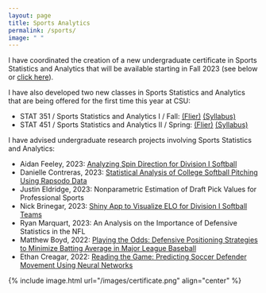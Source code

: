 ```yaml
---
layout: page
title: Sports Analytics
permalink: /sports/
image: " "
---
```


I have coordinated the creation of a new undergraduate certificate in Sports Statistics and Analytics that will be available starting in Fall 2023 (see below or <a href="/images/certificate.png">click here</a>).

I have also developed two new classes in Sports Statistics and Analytics that are being offered for the first time this year at CSU:<br>
<ul style="list-style-type:disc">
<li>STAT 351 / Sports Statistics and Analytics I / Fall: <a href="../sports1-flier.pdf">(Flier)</a> <a href="../stat351-syllabus.pdf">(Syllabus)</a></li>
    <li>STAT 451 / Sports Statistics and Analytics II / Spring: <a href="../sports2-flier.pdf">(Flier)</a> <a href="../stat451-syllabus.pdf">(Syllabus)</a></li>
</ul>

I have advised undergraduate research projects involving Sports Statistics and Analytics:
- Aidan Feeley, 2023: <a href="sports/feeley-spin-direction.pdf">Analyzing Spin Direction for Division I Softball</a>
- Danielle Contreras, 2023: <a href="sports/contreras-pitching-analysis">Statistical Analysis of College Softball Pitching Using Rapsodo Data</a>
- Justin Eldridge, 2023: Nonparametric Estimation of Draft Pick Values for Professional Sports
- Nick Brinegar, 2023: <a href="https://csu-statistics.shinyapps.io/D1_SoftBall_Elo/">Shiny App to Visualize ELO for Division I Softball Teams</a>
- Ryan Marquart, 2023: 
An Analysis on the Importance of Defensive Statistics in the NFL
- Matthew Boyd, 2022: 
<a href="boyd-baseball-shifting.pdf">Playing the Odds: Defensive Positioning Strategies to Minimize Batting Average in Major League Baseball</a>
- Ethan Creagar, 2022: 
<a href="creagar-soccer-tracking.pdf">Reading the Game: Predicting Soccer Defender Movement Using Neural Networks</a>

{% include image.html url="/images/certificate.png" align="center" %}


